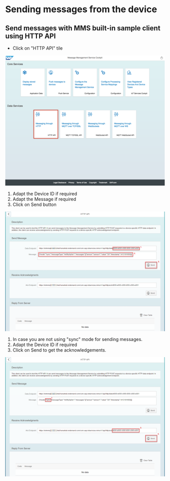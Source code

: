 # Sending messages from the device

## Send messages with MMS built-in sample client using HTTP API

* Click on "HTTP API" tile

![MMS Send Built-in HTTP](../../../../../images/mms_send_builtin_http_01.png)

1. Adapt the Device ID if required
2. Adapt the Message if required
3. Click on Send button

![MMS Send Built-in HTTP](../../../../../images/mms_send_builtin_http_02.png)

1. In case you are not using "sync" mode for sending messages.
2. Adapt the Device ID if required
3. Click on Send to get the acknowledgements.

![MMS Send Built-in HTTP](../../../../../images/mms_send_builtin_http_03.png)